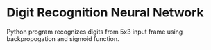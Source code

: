 # Digit Recognition Neural Network
Python program recognizes digits from 5x3 input frame using backpropogation and sigmoid function.
